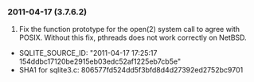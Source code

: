 ### 2011\-04\-17 (3\.7\.6\.2\)

1. Fix the function prototype for the open(2\) system call to agree with
 POSIX. Without this fix, pthreads does not work correctly on NetBSD.
- SQLITE\_SOURCE\_ID:
 "2011\-04\-17 17:25:17 154ddbc17120be2915eb03edc52af1225eb7cb5e"
- SHA1 for sqlite3\.c: 806577fd524dd5f3bfd8d4d27392ed2752bc9701





